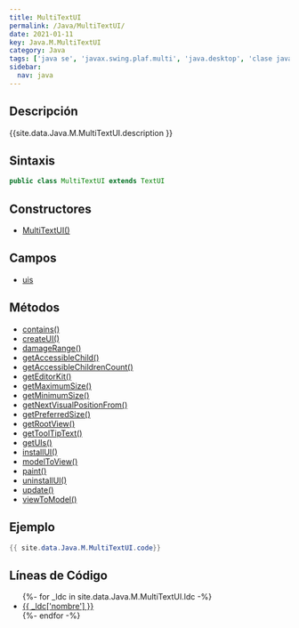 ```yaml
---
title: MultiTextUI
permalink: /Java/MultiTextUI/
date: 2021-01-11
key: Java.M.MultiTextUI
category: Java
tags: ['java se', 'javax.swing.plaf.multi', 'java.desktop', 'clase java', 'Java 1.0']
sidebar: 
  nav: java
---
```


## Descripción
{{site.data.Java.M.MultiTextUI.description }}

## Sintaxis
~~~java
public class MultiTextUI extends TextUI
~~~

## Constructores
* [MultiTextUI()](/Java/MultiTextUI/MultiTextUI/)

## Campos
* [uis](/Java/MultiTextUI/uis)

## Métodos
* [contains()](/Java/MultiTextUI/contains)
* [createUI()](/Java/MultiTextUI/createUI)
* [damageRange()](/Java/MultiTextUI/damageRange)
* [getAccessibleChild()](/Java/MultiTextUI/getAccessibleChild)
* [getAccessibleChildrenCount()](/Java/MultiTextUI/getAccessibleChildrenCount)
* [getEditorKit()](/Java/MultiTextUI/getEditorKit)
* [getMaximumSize()](/Java/MultiTextUI/getMaximumSize)
* [getMinimumSize()](/Java/MultiTextUI/getMinimumSize)
* [getNextVisualPositionFrom()](/Java/MultiTextUI/getNextVisualPositionFrom)
* [getPreferredSize()](/Java/MultiTextUI/getPreferredSize)
* [getRootView()](/Java/MultiTextUI/getRootView)
* [getToolTipText()](/Java/MultiTextUI/getToolTipText)
* [getUIs()](/Java/MultiTextUI/getUIs)
* [installUI()](/Java/MultiTextUI/installUI)
* [modelToView()](/Java/MultiTextUI/modelToView)
* [paint()](/Java/MultiTextUI/paint)
* [uninstallUI()](/Java/MultiTextUI/uninstallUI)
* [update()](/Java/MultiTextUI/update)
* [viewToModel()](/Java/MultiTextUI/viewToModel)

## Ejemplo
~~~java
{{ site.data.Java.M.MultiTextUI.code}}
~~~

## Líneas de Código
<ul>
{%- for _ldc in site.data.Java.M.MultiTextUI.ldc -%}
   <li>
       <a href="{{_ldc['url'] }}">{{ _ldc['nombre'] }}</a>
   </li>
{%- endfor -%}
</ul>
